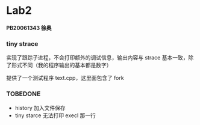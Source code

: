 # Lab2

**PB20061343 徐奥**

### tiny strace

实现了跟踪子进程，不会打印额外的调试信息，输出内容与 strace 基本一致，除了形式不同（我的程序输出的基本都是数字）

提供了一个测试程序 text.cpp，这里面包含了 fork



### TOBEDONE

+ history 加入文件保存
+ tiny starce 无法打印 execl 那一行
